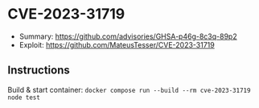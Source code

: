 # CVE-2023-31719

- Summary: https://github.com/advisories/GHSA-p46g-8c3q-89p2
- Exploit: https://github.com/MateusTesser/CVE-2023-31719

## Instructions

Build & start container: `docker compose run --build --rm cve-2023-31719 node test`
